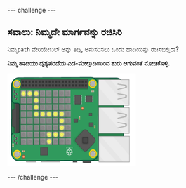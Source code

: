 \--- challenge \---

## ಸವಾಲು: ನಿಮ್ಮದೇ ಮಾರ್ಗವನ್ನು ರಚಿಸಿರಿ

ನಿಮ್ಮ`path` ವೇರಿಯೇಬಲ್ ಅನ್ನು ತಿದ್ದಿ, ಅನುಸರಿಸಲು ಒಂದು ಹಾದಿಯನ್ನು ರಚಿಸಬಲ್ಲಿರಾ?

**ನಿಮ್ಮ ಹಾದಿಯು ದೃಶ್ಯಪರದೆಯ ಎಡ-ಮೇಲ್ತುದಿಯಿಂದ ಶುರು ಆಗುವಂತೆ ನೋಡಿಕೊಳ್ಳಿ.**

![ಸ್ಕ್ರೀನ್‍ಶಾಟ್](images/tightrope-path-challenge.png)

\--- /challenge \---